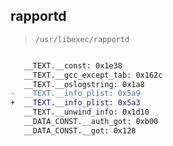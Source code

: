 ## rapportd

> `/usr/libexec/rapportd`

```diff

   __TEXT.__const: 0x1e38
   __TEXT.__gcc_except_tab: 0x162c
   __TEXT.__oslogstring: 0x1a8
-  __TEXT.__info_plist: 0x5a9
+  __TEXT.__info_plist: 0x5a3
   __TEXT.__unwind_info: 0x1d10
   __DATA_CONST.__auth_got: 0xb00
   __DATA_CONST.__got: 0x128

```
